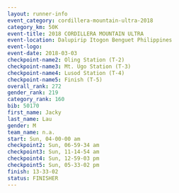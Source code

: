 ```yaml
---
layout: runner-info 
event_category: cordillera-mountain-ultra-2018 
category_km: 50K 
event-title: 2018 CORDILLERA MOUNTAIN ULTRA 
event-location: Dalupirip Itogon Benguet Philippines 
event-logo: 
event-date: 2018-03-03 
checkpoint-name2: Oling Station (T-2) 
checkpoint-name3: Mt. Ugo Station (T-3) 
checkpoint-name4: Lusod Station (T-4) 
checkpoint-name5: Finish (T-5) 
overall_rank: 272
gender_rank: 219
category_rank: 160
bib: 50170
first_name: Jacky
last_name: Lau
gender: M
team_name: n.a.
start: Sun, 04-00-00 am
checkpoint2: Sun, 06-59-34 am
checkpoint3: Sun, 11-14-54 am
checkpoint4: Sun, 12-59-03 pm
checkpoint5: Sun, 05-33-02 pm
finish: 13-33-02
status: FINISHER
---
```

